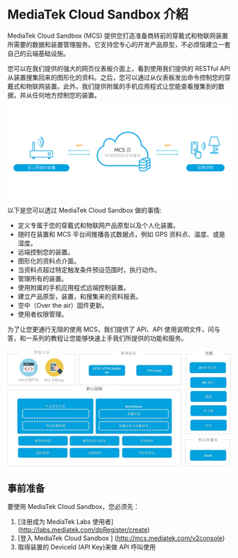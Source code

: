 # **MediaTek Cloud Sandbox 介紹**

MediaTek Cloud Sandbox (MCS)  提供您打造准备商转前的穿戴式和物联网装置所需要的数据和装置管理服务。它支持您专心的开发产品原型，不必烦恼建立一套自己的云端基础设施。

您可以在我们提供的强大的网页仪表板介面上，看到使用我们提供的 RESTful API 从装置搜集回来的图形化的资料。之后，您可以通过从仪表板发出命令控制您的穿戴式和物联网装置。此外，我们提供附属的手机应用程式让您能查看搜集到的数据，并从任何地方控制您的装置。


![](images/Introduction/img_introduction_01.png)

以下是您可以透过 MediaTek Cloud Sandbox 做的事情:

- 定义专属于您的穿戴式和物联网产品原型以及个人化装置。
- 随时在装置和 MCS 平台间推播各式数据点，例如 GPS 资料点、温度、或是湿度。
- 远端控制您的装置。
- 图形化的资料点介面。
- 当资料点超过特定触发条件预设范围时，执行动作。
- 管理所有的装置。
- 使用附属的手机应用程式远端控制装置。
- 建立产品原型，装置，和搜集来的资料报表。
- 空中（Over the air）固件更新。
- 使用者权限管理。


为了让您更通行无阻的使用 MCS，我们提供了 API、API 使用说明文件，问与答，和一系列的教程让您能够快速上手我们所提供的功能和服务。


![](images/Introduction/img_introduction_02.jpg)


## **事前准备**
要使用 MediaTek Cloud Sandbox，您必须先：
1. [注册成为 MediaTek Labs 使用者] (http://labs.mediatek.com/dpRegister/create)
2. [登入 MediaTek Cloud Sandbox ] (http://mcs.mediatek.com/v2console)
3. 取得装置的 DeviceId (API Key)来做 API 呼叫使用
